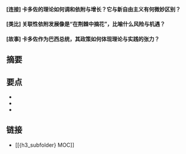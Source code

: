 #### [连接] 卡多佐的理论如何调和依附与增长？它与新自由主义有何微妙区别？


#### [类比] 关联性依附发展像是“在荆棘中摘花”，比喻什么风险与机遇？


#### [故事] 卡多佐作为巴西总统，其政策如何体现理论与实践的张力？


## 摘要


## 要点

- 
- 
- 

## 链接

- [[{h3_subfolder} MOC]]

